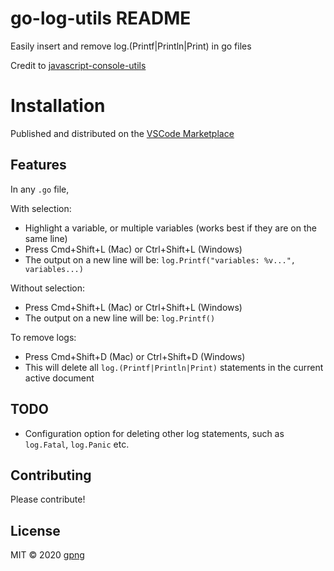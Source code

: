 # go-log-utils README

Easily insert and remove log.(Printf|Println|Print) in go files

Credit to [javascript-console-utils](https://github.com/whtouche/vscode-js-console-utils)

# Installation

Published and distributed on the [VSCode Marketplace](https://marketplace.visualstudio.com/items?itemName=gpng.go-log-utils)

## Features

In any `.go` file,

With selection:

* Highlight a variable, or multiple variables (works best if they are on the same line)
* Press Cmd+Shift+L (Mac) or Ctrl+Shift+L (Windows)
* The output on a new line will be: `log.Printf("variables: %v...", variables...)`

Without selection:

* Press Cmd+Shift+L (Mac) or Ctrl+Shift+L (Windows)
* The output on a new line will be: `log.Printf()`

To remove logs:

* Press Cmd+Shift+D (Mac) or Ctrl+Shift+D (Windows)
* This will delete all `log.(Printf|Println|Print)` statements in the current active document

## TODO

* Configuration option for deleting other log statements, such as `log.Fatal`, `log.Panic` etc. 

## Contributing

Please contribute!

## License

MIT © 2020 [gpng](https://github.com/gpng)
